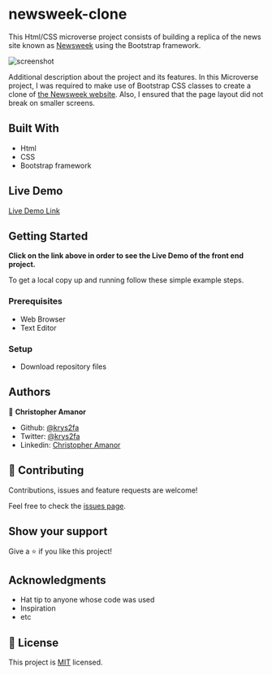 # newsweek-clone
This Html/CSS microverse project consists of building a replica of the news site known as [Newsweek](https://www.newsweek.com) using the Bootstrap framework.



![screenshot](./images/app_screenshot.png)

Additional description about the project and its features.
In this Microverse project, I was required to make use of Bootstrap CSS classes to create a clone of [ the Newsweek website](https://www.newsweek.com/). Also, I ensured that the page layout did not break on smaller screens.

## Built With

- Html
- CSS
- Bootstrap framework

## Live Demo

[Live Demo Link](https://rawcdn.githack.com/krys2fa/newsweek-clone/5c857561fbd9c938e7655d5245f9f2f5f8da5266/index.html)

## Getting Started

**Click on the link above in order to see the Live Demo of the front end project.**

To get a local copy up and running follow these simple example steps.

### Prerequisites

- Web Browser
- Text Editor

### Setup

- Download repository files

## Authors

👤 **Christopher Amanor**

- Github: [@krys2fa](https://github.com/krys2fa)
- Twitter: [@krys2fa](https://twitter.com/krys2fa)
- Linkedin: [Christopher Amanor](https://www.linkedin.com/in/christopher-amanor-81a7b93b/)


## 🤝 Contributing

Contributions, issues and feature requests are welcome!

Feel free to check the [issues page](issues/).

## Show your support

Give a ⭐️ if you like this project!

## Acknowledgments

- Hat tip to anyone whose code was used
- Inspiration
- etc

## 📝 License

This project is [MIT](lic.url) licensed.
